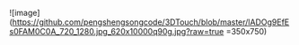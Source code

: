 ![image](https://github.com/pengshengsongcode/3DTouch/blob/master/lADOg9EfEs0FAM0C0A_720_1280.jpg_620x10000q90g.jpg?raw=true =350x750)
